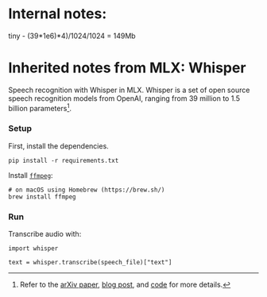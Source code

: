 # Internal notes:

tiny - (39*1e6)*4)/1024/1024 = 149Mb

# Inherited notes from MLX: Whisper

Speech recognition with Whisper in MLX. Whisper is a set of open source speech
recognition models from OpenAI, ranging from 39 million to 1.5 billion
parameters[^1].

### Setup

First, install the dependencies.

```
pip install -r requirements.txt
```

Install [`ffmpeg`](https://ffmpeg.org/):

```
# on macOS using Homebrew (https://brew.sh/)
brew install ffmpeg
```

### Run

Transcribe audio with:

```
import whisper

text = whisper.transcribe(speech_file)["text"]
```

[^1]: Refer to the [arXiv paper](https://arxiv.org/abs/2212.04356), [blog post](https://openai.com/research/whisper), and [code](https://github.com/openai/whisper) for more details.

